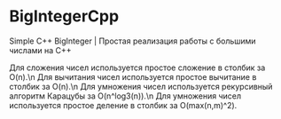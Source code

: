 # BigIntegerCpp
Simple C++ BigInteger | Простая реализация работы с большими числами на C++

Для сложения чисел используется простое сложение в столбик за O(n).\n
Для вычитания чисел используется простое вычитание в столбик за O(n).\n
Для умножения чисел используется рекурсивный алгоритм Карацубы за O(n^log3(n)).\n
Для умножения чисел используется простое деление в столбик за O(max(n,m)^2).
